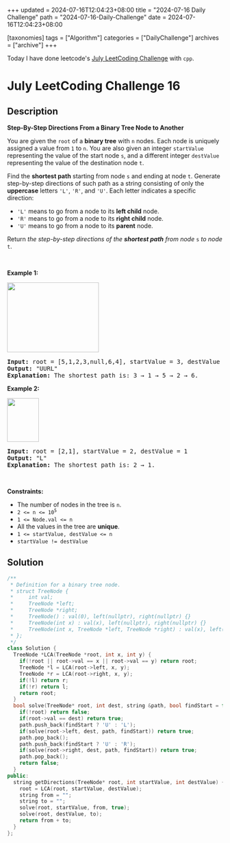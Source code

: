 +++
updated = 2024-07-16T12:04:23+08:00
title = "2024-07-16 Daily Challenge"
path = "2024-07-16-Daily-Challenge"
date = 2024-07-16T12:04:23+08:00

[taxonomies]
tags = ["Algorithm"]
categories = ["DailyChallenge"]
archives = ["archive"]
+++

Today I have done leetcode's [July LeetCoding Challenge](https://leetcode.com/problems/step-by-step-directions-from-a-binary-tree-node-to-another/) with `cpp`.

<!-- more -->

# July LeetCoding Challenge 16

## Description

**Step-By-Step Directions From a Binary Tree Node to Another**

<p>You are given the <code>root</code> of a <strong>binary tree</strong> with <code>n</code> nodes. Each node is uniquely assigned a value from <code>1</code> to <code>n</code>. You are also given an integer <code>startValue</code> representing the value of the start node <code>s</code>, and a different integer <code>destValue</code> representing the value of the destination node <code>t</code>.</p>

<p>Find the <strong>shortest path</strong> starting from node <code>s</code> and ending at node <code>t</code>. Generate step-by-step directions of such path as a string consisting of only the <strong>uppercase</strong> letters <code>&#39;L&#39;</code>, <code>&#39;R&#39;</code>, and <code>&#39;U&#39;</code>. Each letter indicates a specific direction:</p>

<ul>
	<li><code>&#39;L&#39;</code> means to go from a node to its <strong>left child</strong> node.</li>
	<li><code>&#39;R&#39;</code> means to go from a node to its <strong>right child</strong> node.</li>
	<li><code>&#39;U&#39;</code> means to go from a node to its <strong>parent</strong> node.</li>
</ul>

<p>Return <em>the step-by-step directions of the <strong>shortest path</strong> from node </em><code>s</code><em> to node</em> <code>t</code>.</p>

<p>&nbsp;</p>
<p><strong class="example">Example 1:</strong></p>
<img alt="" src="https://assets.leetcode.com/uploads/2021/11/15/eg1.png" style="width: 214px; height: 163px;" />
<pre>
<strong>Input:</strong> root = [5,1,2,3,null,6,4], startValue = 3, destValue = 6
<strong>Output:</strong> &quot;UURL&quot;
<strong>Explanation:</strong> The shortest path is: 3 &rarr; 1 &rarr; 5 &rarr; 2 &rarr; 6.
</pre>

<p><strong class="example">Example 2:</strong></p>
<img alt="" src="https://assets.leetcode.com/uploads/2021/11/15/eg2.png" style="width: 74px; height: 102px;" />
<pre>
<strong>Input:</strong> root = [2,1], startValue = 2, destValue = 1
<strong>Output:</strong> &quot;L&quot;
<strong>Explanation:</strong> The shortest path is: 2 &rarr; 1.
</pre>

<p>&nbsp;</p>
<p><strong>Constraints:</strong></p>

<ul>
	<li>The number of nodes in the tree is <code>n</code>.</li>
	<li><code>2 &lt;= n &lt;= 10<sup>5</sup></code></li>
	<li><code>1 &lt;= Node.val &lt;= n</code></li>
	<li>All the values in the tree are <strong>unique</strong>.</li>
	<li><code>1 &lt;= startValue, destValue &lt;= n</code></li>
	<li><code>startValue != destValue</code></li>
</ul>


## Solution

``` cpp
/**
 * Definition for a binary tree node.
 * struct TreeNode {
 *     int val;
 *     TreeNode *left;
 *     TreeNode *right;
 *     TreeNode() : val(0), left(nullptr), right(nullptr) {}
 *     TreeNode(int x) : val(x), left(nullptr), right(nullptr) {}
 *     TreeNode(int x, TreeNode *left, TreeNode *right) : val(x), left(left), right(right) {}
 * };
 */
class Solution {
  TreeNode *LCA(TreeNode *root, int x, int y) {
    if(!root || root->val == x || root->val == y) return root;
    TreeNode *l = LCA(root->left, x, y);
    TreeNode *r = LCA(root->right, x, y);
    if(!l) return r;
    if(!r) return l;
    return root;
  }
  bool solve(TreeNode* root, int dest, string &path, bool findStart = false) {
    if(!root) return false;
    if(root->val == dest) return true;
    path.push_back(findStart ? 'U' : 'L');
    if(solve(root->left, dest, path, findStart)) return true;
    path.pop_back();
    path.push_back(findStart ? 'U' : 'R');
    if(solve(root->right, dest, path, findStart)) return true;
    path.pop_back();
    return false;
  }
public:
  string getDirections(TreeNode* root, int startValue, int destValue) {
    root = LCA(root, startValue, destValue);
    string from = "";
    string to = "";
    solve(root, startValue, from, true);
    solve(root, destValue, to);
    return from + to;
  }
};
```
